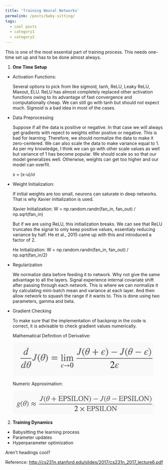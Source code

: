 ```yaml
---
title: 'Training Neural Networks'
permalink: /posts/baby-sitting/
tags:
  - cool posts
  - category1
  - category2
---
```


This is one of the most essential part of training process. This needs one-time set up and has to be done almost always.

1. **One Time Setup**
  - Activation Functions:  
      
      Several options to pick from like sigmoid, tanh, ReLU, Leaky ReLU, Maxout, ELU. ReLU has almost completely replaced other activation functions owing to its advantage of fast convergence and computationally cheap. We can still go with tanh but should not expect much. Sigmoid is a bad idea in most of the cases.

  - Data Preprocessing

    Suppose if all the data is positive or negative. In that case we will always get gradients with repect to weights either postive or negative. This is bad for learning. Therefore, we should normalize the data to make it zero-centered. We can also scale the data to make variance equal to 1. As per my knowledge, I think we can go with other scale values as well but variance of 1 has become popular. We should scale so so that our model generalizes well. Otherwise, weights can get too higher and our model can overfit.

     x = (x-u)/$\sigma$


  - Weight Initialization:
    
      If initial weights are too small, neurons can saturate in deep networks. That is why Xavier initialization is used. 
      
      Xavier Initialization: W = np.random.randn(fan_in, fan_out) / np.sqrt(fan_in)

      But if we are using ReLU, this initialization breaks. We can see that ReLU truncates the signal to only keep positive values, essentialy reducing variance by half. He et al., 2015 came up with this and introduced a factor of 2. 

      He Initialization:  W = np.random.randn(fan_in, fan_out) / np.sqrt(fan_in/2)

  - Regularization

    We normalize data before feeding it to network. Why not give the same advantage to all the layers. Signal experience internal covariate shift after passing through each network. This is where we can normalize it by calculating mini-batch mean and variance at each layer. And then allow network to squash the range if it wants to. This is done using two parameters, gamma and beta. 

  - Gradient Checking

    To make sure that the implementation of backprop in the code is correct, it is advisable to check gradient values numerically.

    Mathematical Definition of Derivative:

     <img src="https://github.com/sportsunrahul/sportsunrahul.github.io/blob/master/images/training/gradient_mathematical.PNG?raw=true" alt="Photo" style="width: 450px;"/> 

    Numeric Approximation:

     <img src="https://github.com/sportsunrahul/sportsunrahul.github.io/blob/master/images/training/gradient_analytical.PNG?raw=true" alt="Photo" style="width: 450px;"/> 


2. **Training Dynamics**
  - Babysitting the learning process
  - Parameter updates
  - Hyperparameter optimization



Aren't headings cool?


Reference: http://cs231n.stanford.edu/slides/2017/cs231n_2017_lecture6.pdf
